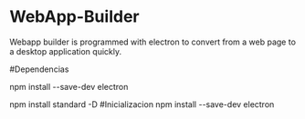 # WebApp-Builder
Webapp builder is programmed with electron to convert from a web page to a desktop application quickly.

#Dependencias

npm install --save-dev electron

npm install standard -D
#Inicializacion
npm install --save-dev electron


